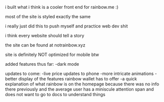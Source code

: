 i built what i think is a cooler front end for rainbow.me :)

most of the site is styled exactly the same

i really just did this to push myself and practice web dev shit 

i think every website should tell a story

the site can be found at notrainbow.xyz

site is definitely NOT optimized for mobile btw

added features thus far:
-dark mode

updates to come:
-live price updates to phone
-more intricate animations
-better display of the features rainbow wallet has to offer
-a quick explanation of what rainbow is on the homepage because there was no info there previously and the average user has a miniscule attention span and does not want to go to docs to understand things